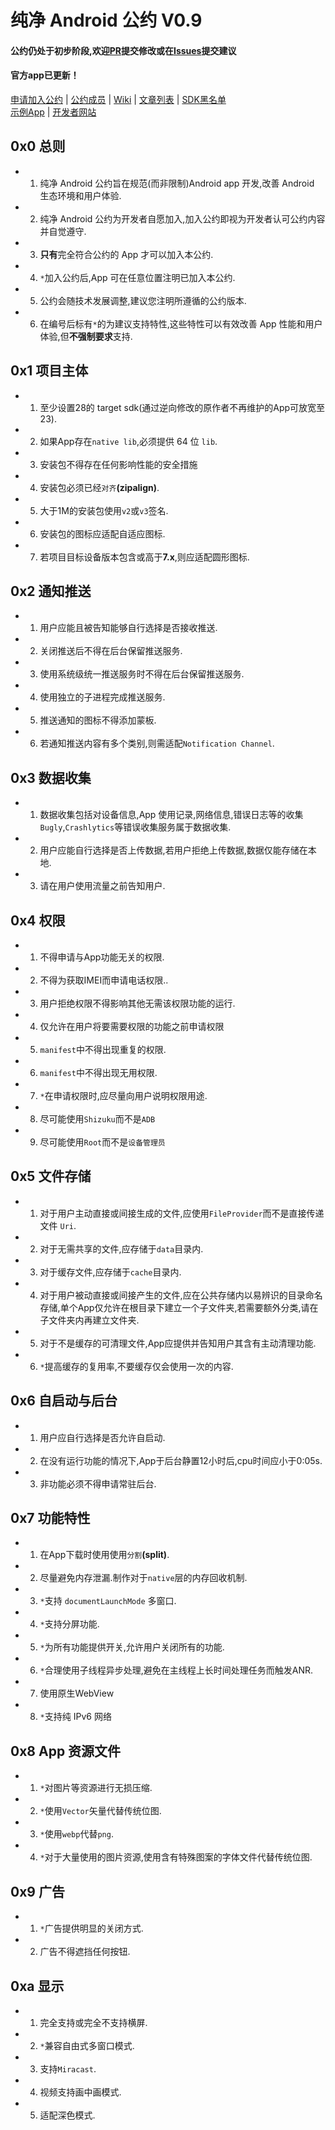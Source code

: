 # 纯净 Android 公约 V0.9
  
#### 公约仍处于初步阶段,欢迎[PR](https://github.com/qinlili23333/PureAndroid/pulls)提交修改或在[Issues](https://github.com/qinlili23333/PureAndroid/issues)提交建议
#### 官方app已更新！  
  
[申请加入公约](HowToApply.md) | [公约成员](ApprovedList.md) | [Wiki](https://github.com/qinlili23333/PureAndroid/wiki) | [文章列表](article/list.md) | [SDK黑名单](SDKblacklist.md)  
[示例App](https://github.com/qinlili23333/PureAndroid/releases/tag/Apk) | [开发者网站](https://qinlili.bid)

## 0x0 总则
- 1. 纯净 Android 公约旨在规范(而非限制)Android app 开发,改善 Android 生态环境和用户体验. 
- 2. 纯净 Android 公约为开发者自愿加入,加入公约即视为开发者认可公约内容并自觉遵守.
- 3. **只有**完全符合公约的 App 才可以加入本公约.
- 4. `*`加入公约后,App 可在任意位置注明已加入本公约. 
- 5. 公约会随技术发展调整,建议您注明所遵循的公约版本.
- 6. 在编号后标有`*`的为建议支持特性,这些特性可以有效改善 App 性能和用户体验,但**不强制要求**支持.
  
## 0x1 项目主体
- 1. 至少设置28的 target sdk(通过逆向修改的原作者不再维护的App可放宽至23).  
- 2. 如果App存在`native lib`,必须提供 64 位 `lib`.
- 3. 安装包不得存在任何影响性能的安全措施
- 4. 安装包必须已经`对齐`**(zipalign)**.
- 5. 大于1M的安装包使用`v2`或`v3`签名.
- 6. 安装包的图标应适配自适应图标.
- 7. 若项目目标设备版本包含或高于**7.x**,则应适配圆形图标.
  
## 0x2 通知推送  
- 1. 用户应能且被告知能够自行选择是否接收推送.
- 2. 关闭推送后不得在后台保留推送服务.
- 3. 使用系统级统一推送服务时不得在后台保留推送服务.
- 4. 使用独立的子进程完成推送服务.
- 5. 推送通知的图标不得添加蒙板.
- 6. 若通知推送内容有多个类别,则需适配`Notification Channel`.

## 0x3 数据收集  
- 1. 数据收集包括对设备信息,App 使用记录,网络信息,错误日志等的收集`Bugly`,`Crashlytics`等错误收集服务属于数据收集.
- 2. 用户应能自行选择是否上传数据,若用户拒绝上传数据,数据仅能存储在本地.
- 3. 请在用户使用流量之前告知用户.

## 0x4 权限  
- 1. 不得申请与App功能无关的权限.
- 2. 不得为获取IMEI而申请电话权限..
- 3. 用户拒绝权限不得影响其他无需该权限功能的运行.
- 4. 仅允许在用户将要需要权限的功能之前申请权限
- 5. `manifest`中不得出现重复的权限.
- 6. `manifest`中不得出现无用权限.
- 7. `*`在申请权限时,应尽量向用户说明权限用途.
- 8. 尽可能使用`Shizuku`而不是`ADB`
- 9. 尽可能使用`Root`而不是`设备管理员`
  
## 0x5 文件存储  
- 1. 对于用户主动直接或间接生成的文件,应使用`FileProvider`而不是直接传递文件 `Uri`.
- 2. 对于无需共享的文件,应存储于`data`目录内.
- 3. 对于缓存文件,应存储于`cache`目录内.
- 4. 对于用户被动直接或间接产生的文件,应在公共存储内以易辨识的目录命名存储,单个App仅允许在根目录下建立一个子文件夹,若需要额外分类,请在子文件夹内再建立文件夹.
- 5. 对于不是缓存的可清理文件,App应提供并告知用户其含有主动清理功能.
- 6. `*`提高缓存的复用率,不要缓存仅会使用一次的内容.  
   
## 0x6 自启动与后台  
- 1. 用户应自行选择是否允许自启动.
- 2. 在没有运行功能的情况下,App于后台静置12小时后,cpu时间应小于0:05s.
- 3. 非功能必须不得申请常驻后台.
  
## 0x7 功能特性  
- 1. 在App下载时使用使用`分割`**(split)**.
- 2. 尽量避免内存泄漏.制作对于`native`层的内存回收机制.
- 3. `*`支持 `documentLaunchMode` 多窗口.
- 4. `*`支持分屏功能.
- 5. `*`为所有功能提供开关,允许用户关闭所有的功能.
- 6. `*`合理使用子线程异步处理,避免在主线程上长时间处理任务而触发ANR.
- 7. 使用原生WebView
- 8. `*`支持纯 IPv6 网络  
## 0x8 App 资源文件
- 1. `*`对图片等资源进行无损压缩.
- 2. `*`使用`Vector`矢量代替传统位图.
- 3. `*`使用`webp`代替`png`.
- 4. `*`对于大量使用的图片资源,使用含有特殊图案的字体文件代替传统位图.
   
## 0x9 广告  
- 1. `*`广告提供明显的关闭方式.  
- 2. 广告不得遮挡任何按钮.
   
## 0xa 显示  
- 1. 完全支持或完全不支持横屏.
- 2. `*`兼容自由式多窗口模式.
- 3. 支持`Miracast`.
- 4. 视频支持画中画模式. 
- 5. 适配深色模式.
